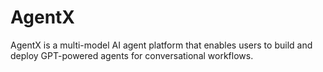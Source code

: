 # AgentX

AgentX is a multi-model AI agent platform that enables users to build and deploy GPT-powered agents for conversational workflows.
